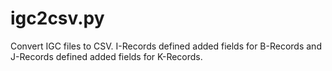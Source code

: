 # igc2csv.py
Convert IGC files to CSV. I-Records defined added fields for B-Records and J-Records defined added fields for K-Records.
